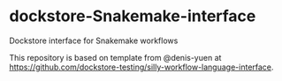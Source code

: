 # dockstore-Snakemake-interface

Dockstore interface for Snakemake workflows

This repository is based on template from @denis-yuen at https://github.com/dockstore-testing/silly-workflow-language-interface.
